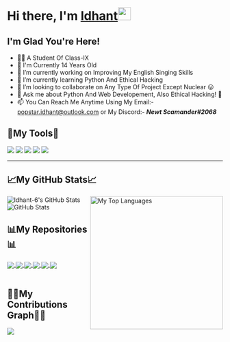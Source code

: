# Hi there, I'm [Idhant](https://www.github.com/Idhant-6)<img src="https://raw.githubusercontent.com/MartinHeinz/MartinHeinz/master/wave.gif" width="30px">
## I'm Glad You're Here! 

- 👨‍🎓 A Student Of Class-IX
- 👀 I'm Currently 14 Years Old
- 🔭 I’m currently working on Improving My English Singing Skills
- 🌱 I’m currently learning Python And Ethical Hacking
- 👯 I’m looking to collaborate on Any Type Of Project Except Nuclear 😛
- 💬 Ask me about Python And Web Developement, Also Ethical Hacking! 🤖
- 📫 You Can Reach Me Anytime Using My Email:- popstar.idhant@outlook.com or My Discord:- <b>*Newt Scamander#2068*</b>
## 🔧My Tools🔧 
![](https://img.shields.io/badge/OS-Windows_11-informational?style=flat&logo=windows&logoColor=white&color=2bbc8a)
![](https://img.shields.io/badge/Editor-Visual_Studio_Code-informational?style=flat&logo=intellij-idea&logoColor=white&color=2bbc8a)
![](https://img.shields.io/badge/Code-Python-informational?style=flat&logo=python&logoColor=white&color=2bbc8a)
![](https://img.shields.io/badge/Shell-Bash-informational?style=flat&logo=gnu-bash&logoColor=white&color=2bbc8a)
![](https://img.shields.io/badge/Cloud-Digital_Ocean-informational?style=flat&logo=digitalocean&logoColor=white&color=2bbc8a)
<hr>

## 📈My GitHub Stats📈 

<img alt="My Top Languages" src="https://github-readme-stats.vercel.app/api/top-langs/?username=Idhant-6&langs_count=8&theme=jolly" width="310px" align="right"/> 

<img alt="Idhant-6's GitHub Stats" src="https://github-readme-stats.vercel.app/api?username=Idhant-6&show_icons=true&theme=jolly"/>

<img alt="GitHub Stats" src="https://github-readme-streak-stats.herokuapp.com/?user=Idhant-6&theme=black-ice&stroke=f00&theme=jolly"/>


## 📊My Repositories📊

<a href="https://github.com/Idhant-6/Fantastic-Face-Detector">
  <img align="center" src="https://github-readme-stats.vercel.app/api/pin/?username=Idhant-6&repo=Fantastic-Face-Detector&theme=jolly" />
</a>
<a href="https://github.com/Idhant-6/Modern_Jarvis">
  <img align="center" src="https://github-readme-stats.vercel.app/api/pin/?username=Idhant-6&repo=Modern_Jarvis&theme=jolly" />
</a>
<a href="https://github.com/Idhant-6/Machine-Learning-Hand-Detector">
  <img align="center" src="https://github-readme-stats.vercel.app/api/pin/?username=Idhant-6&repo=Machine-Learning-Hand-Detector&theme=jolly" />
</a>
<a href="https://github.com/Idhant-6/Table-Calculator-in-JS">
  <img align="center" src="https://github-readme-stats.vercel.app/api/pin/?username=Idhant-6&repo=Table-Calculator-in-JS&github.io&theme=jolly" />
</a>
<a href="https://github.com/Idhant-6/Foods-Got-Talent">
  <img align="center" src="https://github-readme-stats.vercel.app/api/pin/?username=Idhant-6&repo=Foods-Got-Talent&theme=jolly" />
</a> 
<a href="https://github.com/Idhant-6/Guess-The-Number">
  <img align="center" src="https://github-readme-stats.vercel.app/api/pin/?username=Idhant-6&repo=Guess-The-Number&theme=jolly" />
</a> 
<br></br>

## 🤝🏻My Contributions Graph🤝🏻

[<img src="https://activity-graph.herokuapp.com/graph?username=Idhant-6&theme=jolly&hide_borders=true"/>](https://ww.github.com)
